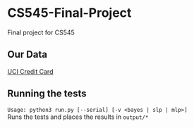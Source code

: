 # CS545-Final-Project
Final project for CS545

## Our Data
[UCI Credit Card](https://archive.ics.uci.edu/ml/datasets/default+of+credit+card+clients)

## Running the tests
`Usage: python3 run.py [--serial] [-v <bayes | slp | mlp>]`  
Runs the tests and places the results in `output/*`
